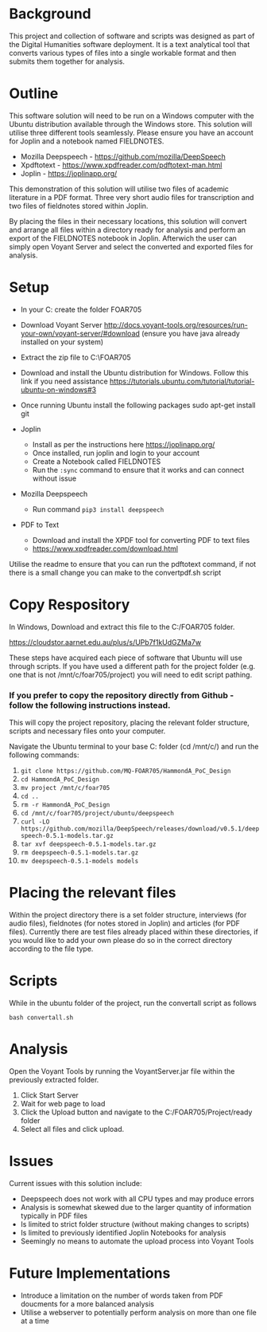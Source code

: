 # Background
This project and collection of software and scripts was designed as part of the Digital Humanities software deployment. It is a text analytical tool that converts various types of files into a single workable format and then submits them together for analysis.

# Outline
This software solution will need to be run on a Windows computer with the Ubuntu distribution available through the Windows store. This solution will utilise three different tools seamlessly. Please ensure you have an account for Joplin and a notebook named FIELDNOTES.

- Mozilla Deepspeech - https://github.com/mozilla/DeepSpeech
- Xpdftotext - https://www.xpdfreader.com/pdftotext-man.html
- Joplin - https://joplinapp.org/

This demonstration of this solution will utilise two files of academic literature in a PDF format. Three very short audio files for transcription and two files of fieldnotes stored within Joplin.

By placing the files in their necessary locations, this solution will convert and arrange all files within a directory ready for analysis and perform an export of the FIELDNOTES notebook in Joplin. Afterwich the user can simply open Voyant Server and select the converted and exported files for analysis.

# Setup
- In your C: create the folder FOAR705

- Download Voyant Server
http://docs.voyant-tools.org/resources/run-your-own/voyant-server/#download
(ensure you have java already installed on your system)

- Extract the zip file to C:\FOAR705

- Download and install the Ubuntu distribution for Windows.
Follow this link if you need assistance https://tutorials.ubuntu.com/tutorial/tutorial-ubuntu-on-windows#3

- Once running Ubuntu install the following packages
sudo apt-get install git

- Joplin
  - Install as per the instructions here https://joplinapp.org/
  - Once installed, run joplin and login to your account
  - Create a Notebook called FIELDNOTES
  - Run the `:sync` command to ensure that it works and can connect without issue

- Mozilla Deepspeech
  - Run command `pip3 install deepspeech`

- PDF to Text
  - Download and install the XPDF tool for converting PDF to text files
  - https://www.xpdfreader.com/download.html
  
Utilise the readme to ensure that you can run the pdftotext command, if not there is a small change you can make to the convertpdf.sh script



# Copy Respository
In Windows,
Download and extract this file to the C:/FOAR705 folder.

<https://cloudstor.aarnet.edu.au/plus/s/UPb7f1kUdGZMa7w>



These steps have acquired each piece of software that Ubuntu will use through scripts. If you have used a different path for the project folder (e.g. one that is not /mnt/c/foar705/project) you will need to edit script pathing. 



### If you prefer to copy the repository directly from Github - follow the following instructions instead.
This will copy the project repository, placing the relevant folder structure, scripts and necessary files onto your computer. 

Navigate the Ubuntu terminal to your base C: folder (cd /mnt/c/) and run the following commands:

1. `git clone https://github.com/MQ-FOAR705/HammondA_PoC_Design`
2. `cd HammondA_PoC_Design`
3. `mv project /mnt/c/foar705`
4. `cd ..`
5. `rm -r HammondA_PoC_Design`
6. `cd /mnt/c/foar705/project/ubuntu/deepspeech`
7. `curl -LO https://github.com/mozilla/DeepSpeech/releases/download/v0.5.1/deepspeech-0.5.1-models.tar.gz`
8. `tar xvf deepspeech-0.5.1-models.tar.gz`
9. `rm deepspeech-0.5.1-models.tar.gz`
10. `mv deepspeech-0.5.1-models models`

# Placing the relevant files
Within the project directory there is a set folder structure, interviews (for audio files), fieldnotes (for notes stored in Joplin) and articles (for PDF files). Currently there are test files already placed within these directories, if you would like to add your own please do so in the correct directory according to the file type.

# Scripts
While in the ubuntu folder of the project, run the convertall script as follows

`bash convertall.sh`

# Analysis
Open the Voyant Tools by running the VoyantServer.jar file within the previously extracted folder.

1. Click Start Server
2. Wait for web page to load
3. Click the Upload button and navigate to the C:/FOAR705/Project/ready folder
4. Select all files and click upload.

# Issues
Current issues with this solution include:
- Deepspeech does not work with all CPU types and may produce errors
- Analysis is somewhat skewed due to the larger quantity of information typically in PDF files
- Is limited to strict folder structure (without making changes to scripts)
- Is limited to previously identified Joplin Notebooks for analysis
- Seemingly no means to automate the upload process into Voyant Tools

# Future Implementations
- Introduce a limitation on the number of words taken from PDF doucments for a more balanced analysis
- Utilise a webserver to potentially perform analysis on more than one file at a time

